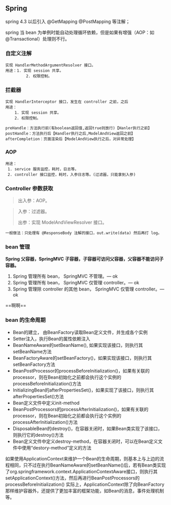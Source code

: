 ## Spring

spring 4.3 以后引入 @GetMapping @PostMapping 等注解；

spring 当 bean 为单例时能自动处理循环依赖，但是如果有增强（AOP：如 @Transactional）处理则不行。





### 自定义注解

~~~
实现 HandlerMethodArgumentResolver 接口。
用途：1. 实现 session 共享。
		 2. 权限控制。
~~~

### 拦截器

~~~
实现 HandlerInterceptor 接口，发生在 controller 之前，之后
用途：
	1. 实现 session 共享。
	2. 权限控制。

preHandle：方法执行前(有boolean返回值,返回true则放行)【Hanler执行之前】
postHandle：方法执行后【Handler执行之后,ModelAndView返回之前】
afterCompletion：页面渲染后【ModelAndView执行之后，对异常处理】
~~~



### AOP

~~~
用途：
 1. service 服务监控，耗时，日志等。
 2. controller 接口监控，耗时，入参日志等。(过滤器，只能拿到入参)
~~~



### Controller 参数获取

> 出入参：AOP。

> 入参：过滤器。
>
> 出参：实现 ModelAndViewResolver 接口。

~~~
一般做法：只处理有 @ResponseBody 注解的接口，out.write(data) 然后再打 log。
~~~



### bean 管理

   **Spring 父容器，SpringMVC 子容器，子容器可访问父容器，父容器不能访问子容器。**

1. Spring 管理所有 bean， SpringMVC 不管理。— ok
2. Spring 管理所有 bean， SpringMVC 仅管理 controller。— ok
3. Spring 管理除 controller 的其他 bean， SpringMVC 仅管理 controller。— ok

==啊啊==



### bean 的生命周期

- Bean的建立， 由BeanFactory读取Bean定义文件，并生成各个实例
- Setter注入，执行Bean的属性依赖注入
- BeanNameAware的setBeanName(), 如果实现该接口，则执行其setBeanName方法
- BeanFactoryAware的setBeanFactory()，如果实现该接口，则执行其setBeanFactory方法
- BeanPostProcessor的processBeforeInitialization()，如果有关联的processor，则在Bean初始化之前都会执行这个实例的processBeforeInitialization()方法
- InitializingBean的afterPropertiesSet()，如果实现了该接口，则执行其afterPropertiesSet()方法
- Bean定义文件中定义init-method
- BeanPostProcessors的processAfterInitialization()，如果有关联的processor，则在Bean初始化之前都会执行这个实例的processAfterInitialization()方法
- DisposableBean的destroy()，在容器关闭时，如果Bean类实现了该接口，则执行它的destroy()方法
- Bean定义文件中定义destroy-method，在容器关闭时，可以在Bean定义文件中使用“destory-method”定义的方法

如果使用ApplicationContext来维护一个Bean的生命周期，则基本上与上边的流程相同，只不过在执行BeanNameAware的setBeanName()后，若有Bean类实现了org.springframework.context.ApplicationContextAware接口，则执行其setApplicationContext()方法，然后再进行BeanPostProcessors的processBeforeInitialization()
实际上，ApplicationContext除了向BeanFactory那样维护容器外，还提供了更加丰富的框架功能，如Bean的消息，事件处理机制等。
